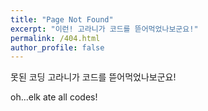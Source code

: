 ```yaml
---
title: "Page Not Found"
excerpt: "이런! 고라니가 코드를 뜯어먹었나보군요!"
permalink: /404.html
author_profile: false
---
```


못된 코딩 고라니가 코드를 뜯어먹었나보군요!

oh...elk ate all codes!

<script>
  var GOOG_FIXURL_LANG = 'ko';
  var GOOG_FIXURL_SITE = 'https://codinggorani.com'
</script>
<script src="https://linkhelp.clients.google.com/tbproxy/lh/wm/fixurl.js">
</script>

